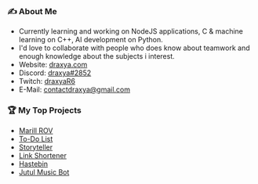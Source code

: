 ### ✍️ About Me

- Currently learning and working on NodeJS applications, C & machine learning on C++, AI development on Python.
- I'd love to collaborate with people who does know about teamwork and enough knowledge about the subjects i interest.
- Website: [draxya.com](https://draxya.com)
- Discord: [draxya#2852](https://discord.com/users/432972283171307532)
- Twitch: [draxyaR6](https://twitch.tv/draxyaR6)
- E-Mail: contactdraxya@gmail.com

### 🏆 My Top Projects

- [Marill ROV](https://marill.tech)
- [To-Do List](https://todo.draxya.com)
- [Storyteller](https://github.com/draxya/storyteller)
- [Link Shortener](https://url.draxya.com)
- [Hastebin](https://yapistira.ga)
- [Jutul Music Bot](https://jutulmusic.draxya.com)
